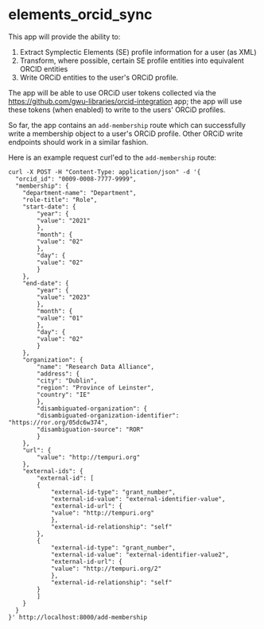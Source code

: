 # elements_orcid_sync

This app will provide the ability to:

1. Extract Symplectic Elements (SE) profile information for a user (as XML)
2. Transform, where possible, certain SE profile entities into equivalent ORCID entities
3. Write ORCiD entities to the user's ORCiD profile.

The app will be able to use ORCiD user tokens collected via the https://github.com/gwu-libraries/orcid-integration app;
the app will use these tokens (when enabled) to write to the users' ORCiD profiles.

So far, the app contains an `add-membership` route which can successfully write a membership object to a user's ORCiD profile.
Other ORCiD write endpoints should work in a similar fashion.

Here is an example request curl'ed to the `add-membership` route:

```
curl -X POST -H "Content-Type: application/json" -d '{
  "orcid_id": "0009-0008-7777-9999",
  "membership": {
    "department-name": "Department",
    "role-title": "Role",
    "start-date": {
        "year": {
        "value": "2021"
        },
        "month": {
        "value": "02"
        },
        "day": {
        "value": "02"
        }
    },
    "end-date": {
        "year": {
        "value": "2023"
        },
        "month": {
        "value": "01"
        },
        "day": {
        "value": "02"
        }
    },
    "organization": {
        "name": "Research Data Alliance",
        "address": {
        "city": "Dublin",
        "region": "Province of Leinster",
        "country": "IE"
        },
        "disambiguated-organization": {
        "disambiguated-organization-identifier": "https://ror.org/05dc6w374",
        "disambiguation-source": "ROR"
        }
    },
    "url": {
        "value": "http://tempuri.org"
    },
    "external-ids": {
        "external-id": [
        {
            "external-id-type": "grant_number",
            "external-id-value": "external-identifier-value",
            "external-id-url": {
            "value": "http://tempuri.org"
            },
            "external-id-relationship": "self"
        },
        {
            "external-id-type": "grant_number",
            "external-id-value": "external-identifier-value2",
            "external-id-url": {
            "value": "http://tempuri.org/2"
            },
            "external-id-relationship": "self"
        }
        ]
    }
  }
}' http://localhost:8000/add-membership
```
